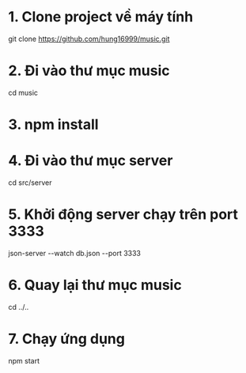 # 1. Clone project về máy tính

git clone https://github.com/hung16999/music.git

# 2. Đi vào thư mục music

cd music

# 3. npm install

# 4. Đi vào thư mục server

cd src/server

# 5. Khởi động server chạy trên port 3333

json-server --watch db.json --port 3333

# 6. Quay lại thư mục music

cd ../..

# 7. Chạy ứng dụng

npm start
